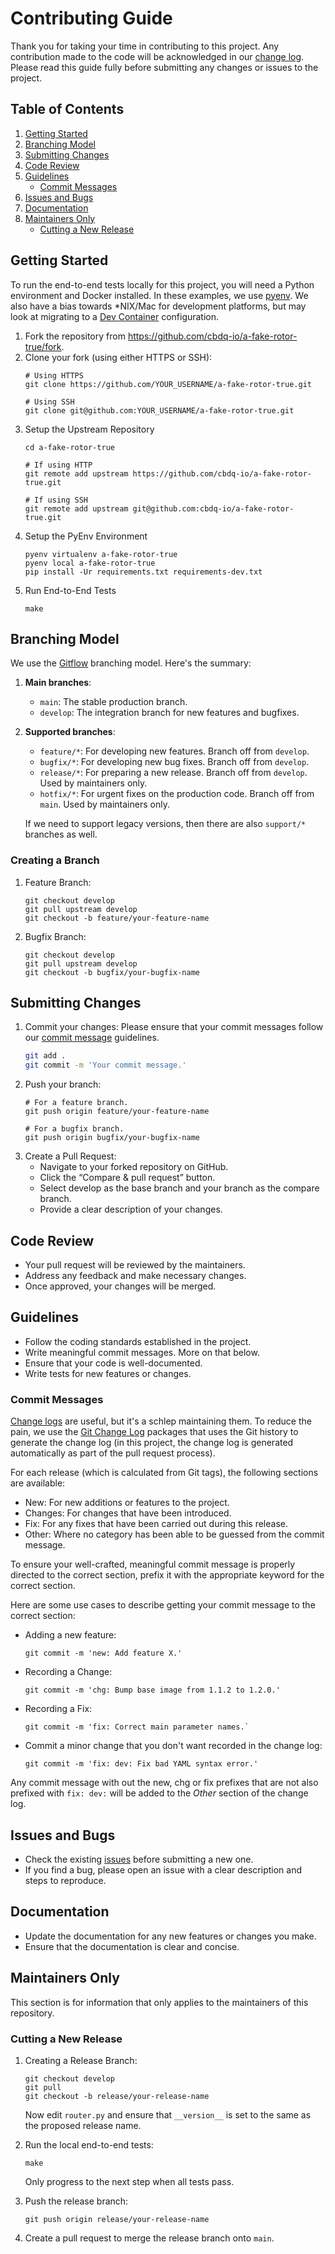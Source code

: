 # Contributing Guide

Thank you for taking your time in contributing to this project.  Any
contribution made to the code will be acknowledged in our
[change log](CHANGELOG.md).  Please read this guide fully before
submitting any changes or issues to the project.

## Table of Contents

1. [Getting Started](#getting-started)
1. [Branching Model](#branching-model)
1. [Submitting Changes](#submitting-changes)
1. [Code Review](#code-review)
1. [Guidelines](#guidelines)
   - [Commit Messages](#commit-messages)
1. [Issues and Bugs](#issues-and-bugs)
1. [Documentation](#documentation)
1. [Maintainers Only](#maintainers-only)
   - [Cutting a New Release](#cutting-a-new-release)

## Getting Started

To run the end-to-end tests locally for this project, you will need a Python
environment and Docker installed.  In these examples, we use
[pyenv](https://github.com/pyenv/pyenv).  We also have a bias towards
*NIX/Mac for development platforms, but may look at migrating to a
[Dev Container](https://code.visualstudio.com/docs/devcontainers/containers)
configuration.

1. Fork the repository from <https://github.com/cbdq-io/a-fake-rotor-true/fork>.
1. Clone your fork (using either HTTPS or SSH):
   ```shell
   # Using HTTPS
   git clone https://github.com/YOUR_USERNAME/a-fake-rotor-true.git

   # Using SSH
   git clone git@github.com:YOUR_USERNAME/a-fake-rotor-true.git
   ```
1. Setup the Upstream Repository
   ```shell
   cd a-fake-rotor-true

   # If using HTTP
   git remote add upstream https://github.com/cbdq-io/a-fake-rotor-true.git

   # If using SSH
   git remote add upstream git@github.com:cbdq-io/a-fake-rotor-true.git
   ```
1. Setup the PyEnv Environment
   ```shell
   pyenv virtualenv a-fake-rotor-true
   pyenv local a-fake-rotor-true
   pip install -Ur requirements.txt requirements-dev.txt
   ```
1. Run End-to-End Tests
   ```shell
   make
   ```

## Branching Model

We use the
[Gitflow](https://www.atlassian.com/git/tutorials/comparing-workflows/gitflow-workflow)
branching model.  Here's the summary:

1. **Main branches**:
   - `main`:  The stable production branch.
   - `develop`:  The integration branch for new features and bugfixes.
2. **Supported branches**:
   - `feature/*`:  For developing new features.  Branch off from `develop`.
   - `bugfix/*`:  For developing new bug fixes.  Branch off from `develop`.
   - `release/*`:  For preparing a new release.  Branch off from `develop`.
     Used by maintainers only.
   - `hotfix/*`:  For urgent fixes on the production code.  Branch off
     from `main`.  Used by maintainers only.

   If we need to support legacy versions, then there are also
   `support/*` branches as well.

### Creating a Branch

1. Feature Branch:
   ```shell
   git checkout develop
   git pull upstream develop
   git checkout -b feature/your-feature-name
   ```
1. Bugfix Branch:
   ```shell
   git checkout develop
   git pull upstream develop
   git checkout -b bugfix/your-bugfix-name
   ```

## Submitting Changes

1. Commit your changes:
   Please ensure that your commit messages follow our
   [commit message](#commit-messages) guidelines.
   ```bash
   git add .
   git commit -m 'Your commit message.'
   ```
2. Push your branch:
   ```shell
   # For a feature branch.
   git push origin feature/your-feature-name

   # For a bugfix branch.
   git push origin bugfix/your-bugfix-name
   ```
3. Create a Pull Request:
	- Navigate to your forked repository on GitHub.
	- Click the “Compare & pull request” button.
	- Select develop as the base branch and your branch as the compare branch.
	- Provide a clear description of your changes.

## Code Review

- Your pull request will be reviewed by the maintainers.
- Address any feedback and make necessary changes.
- Once approved, your changes will be merged.

## Guidelines

- Follow the coding standards established in the project.
- Write meaningful commit messages.  More on that below.
- Ensure that your code is well-documented.
- Write tests for new features or changes.


### Commit Messages

[Change logs](CHANGELOG.md) are useful, but it's a schlep maintaining them.
To reduce the pain, we use the
[Git Change Log](https://pypi.org/project/gitchangelog/) packages that
uses the Git history to generate the change log (in this project, the
change log is generated automatically as part of the pull request
process).

For each release (which is calculated from Git tags), the following sections
are available:

- New: For new additions or features to the project.
- Changes: For changes that have been introduced.
- Fix: For any fixes that have been carried out during this release.
- Other: Where no category has been able to be guessed from the commit
  message.

To ensure your well-crafted, meaningful commit message is properly
directed to the correct section, prefix it with the appropriate keyword
for the correct section.

Here are some use cases to describe getting your commit message to
the correct section:

- Adding a new feature:
  ```shell
  git commit -m 'new: Add feature X.'
  ```
- Recording a Change:
  ```shell
  git commit -m 'chg: Bump base image from 1.1.2 to 1.2.0.'
  ```
- Recording a Fix:
  ```shell
  git commit -m 'fix: Correct main parameter names.`
  ```
- Commit a minor change that you don't want recorded in the change log:
  ```shell
  git commit -m 'fix: dev: Fix bad YAML syntax error.'
  ```

Any commit message with out the new, chg or fix prefixes that are not also
prefixed with `fix: dev:` will be added to the _Other_ section of the change
log.

## Issues and Bugs

- Check the existing
  [issues](https://github.com/cbdq-io/a-fake-rotor-true/issues) before
  submitting a new one.
- If you find a bug, please open an issue with a clear description and steps to reproduce.

## Documentation

- Update the documentation for any new features or changes you make.
- Ensure that the documentation is clear and concise.

## Maintainers Only

This section is for information that only applies to the maintainers of this
repository.

### Cutting a New Release

1. Creating a Release Branch:
   ```shell
   git checkout develop
   git pull
   git checkout -b release/your-release-name
   ```

   Now edit `router.py` and ensure that `__version__` is set to the same
   as the proposed release name.
2. Run the local end-to-end tests:
   ```shell
   make
   ```
   Only progress to the next step when all tests pass.
3. Push the release branch:
   ```shell
   git push origin release/your-release-name
   ```
4. Create a pull request to merge the release branch onto `main`.
